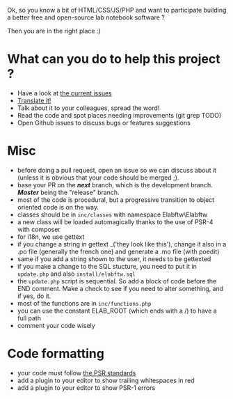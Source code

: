 Ok, so you know a bit of HTML/CSS/JS/PHP and want to participate building a better free and open-source lab notebook software ?

Then you are in the right place :)


# What can you do to help this project ?
* Have a look at [the current issues](https://github.com/elabftw/elabftw/issues)
* [Translate it!](https://github.com/elabftw/elabftw/wiki/Contributing#translating-i18n)
* Talk about it to your colleagues, spread the word!
* Read the code and spot places needing improvements (git grep TODO)
* Open Github issues to discuss bugs or features suggestions

# Misc
- before doing a pull request, open an issue so we can discuss about it (unless it is obvious that your code should be merged ;).
- base your PR on the ***next*** branch, which is the development branch. ***Master*** being the "release" branch.
- most of the code is procedural, but a progressive transition to object oriented code is on the way.
- classes should be in `inc/classes` with namespace Elabftw\Elabftw
- a new class will be loaded automagically thanks to the use of PSR-4 with composer
- for i18n, we use gettext
- if you change a string in gettext _('they look like this'), change it also in a .po file (generally the french one) and generate a .mo file (with poedit)
- same if you add a string shown to the user, it needs to be gettexted
- if you make a change to the SQL stucture, you need to put it in `update.php` and also `install/elabftw.sql`
- the `update.php` script is sequential. So add a block of code before the END comment. Make a check to see if you need to alter something,
and if yes, do it.
- most of the functions are in `inc/functions.php`
- you can use the constant ELAB_ROOT (which ends with a /) to have a full path
- comment your code wisely

# Code formatting
- your code must follow [the PSR standards](https://github.com/php-fig/fig-standards/blob/master/accepted/PSR-1-basic-coding-standard.md)
- add a plugin to your editor to show trailing whitespaces in red
- add a plugin to your editor to show PSR-1 errors
